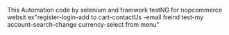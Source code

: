 This Automation code by selenium and framwork testNG for nopcommerce websit ex"register-login-add to cart-contactUs -email freind test-my account-search-change currency-select from menu"
